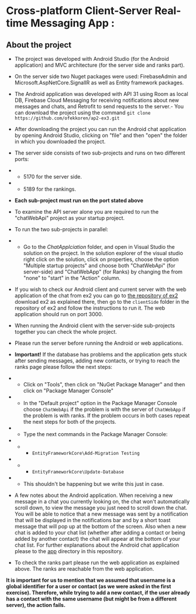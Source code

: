 
# Cross-platform Client-Server Real-time Messaging App :

## **About the project**	
- The project was developed with Android Studio (for the Android application) and MVC architecture (for the server side and ranks part).
- On the server side two Nuget packages were used: FirebaseAdmin and Microsoft.AspNetCore.SignalIR as well as Entity framework packages.
- The Android application was developed with API 31 using Room as local DB, Firebase Cloud Messaging for receiving notifications about new messages and chats, and Retrofit to send requests to the server.- You can download the project using the command `git clone https://github.com/ofekkoren/ap2-ex3.git`
- After downloading the project you can run the Android chat application by opening Android Studio, clicking on "file" and then "open" the folder in which you downloaded the project.
- The server side consists of two sub-projects and runs on two different ports:
-  - 5170 for the server side.
-  - 5189 for the rankings.
- **Each sub-project must run on the port stated above**
-  To examine the API server alone you are required to run the "chatWebApi" project as your startup project. 

-  To run the two sub-projects in parallel:
-   - Go to the *ChatApplciation* folder, and open in Visual Studio the solution on the project. In the solution explorer of the visual studio right click on the solution, click on properties, choose the option "Multiple startup projects" and choose both "ChatWebApi" (for server-side) and "ChatWebApp" (for Ranks) by changing the from "none" to "start" in the "Action" column.
- If you wish to check our Android client and current server with the web application of the chat from ex2 you can go to [the repository of ex2](https://github.com/TOMER-77/AP2-EX2) download ex2 as explained there, then go to the `clientSide` folder in the repository of ex2 and follow the instructions to run it. The web application should run on port 3000.
- When running the Android client with the server-side sub-projects together you can check the whole project. 
- Please run the server before running the Android or web applications.
- **Important!** If the database has problems and the application gets stuck after sending messages, adding new contacts, or trying to reach the ranks page please follow the next steps:
- - Click on "Tools", then click on "NuGet Package Manager" and then click on "Package Manager Console"
- - In the "Default project" option in the Package Manager Console choose `ChatWebApi` if the problem is with the server of `ChatWebApp` if the problem is with ranks. If the problem occurs in both cases repeat the next steps for both of the projects.
- - Type the next commands in the Package Manager Console:
- - - `EntityFrameworkCore\Add-Migration Testing` 
- - - `EntityFrameworkCore\Update-Database`
- - This shouldn't be happening but we write this just in case.
- A few notes about the Android application. When receiving a new message in a chat you currently looking on, the chat won't automatically scroll down, to view the message you just need to scroll down the chat. You will be able to notice that a new message was sent by a notification that will be displayed in the notifications bar and by a short toast message that will pop up at the bottom of the screen. Also when a new chat is added to your chat list (whether after adding a contact or being added by another contact) the chat will appear at the bottom of your chat list. For further explanations about the Android chat application please to the [app](https://github.com/ofekkoren/ap2-ex3/tree/main/app) directory in this repository.
- To check the ranks part please run the web application as explained above. The ranks are reachable from the web application.

**It is important for us to mention that we assumed that username is a global identifier for a user or contact (as we were asked in the first exercise). Therefore, while trying to add a new contact, if the user already has a contact with the same username (but might be from a different server), the action fails.**
